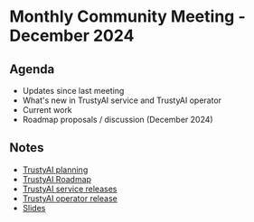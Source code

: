 # Monthly Community Meeting - December 2024

## Agenda

- Updates since last meeting
- What's new in TrustyAI service and TrustyAI operator
- Current work
- Roadmap proposals / discussion (December 2024)

## Notes

- [TrustyAI planning](https://github.com/orgs/trustyai-explainability/projects/12)
- [TrustyAI Roadmap](https://github.com/orgs/trustyai-explainability/projects/10)
- [TrustyAI service releases](https://github.com/trustyai-explainability/trustyai-explainability/releases)
- [TrustyAI operator release](https://github.com/trustyai-explainability/trustyai-service-operator/releases)
- [Slides](2024-12-slides.pdf)
